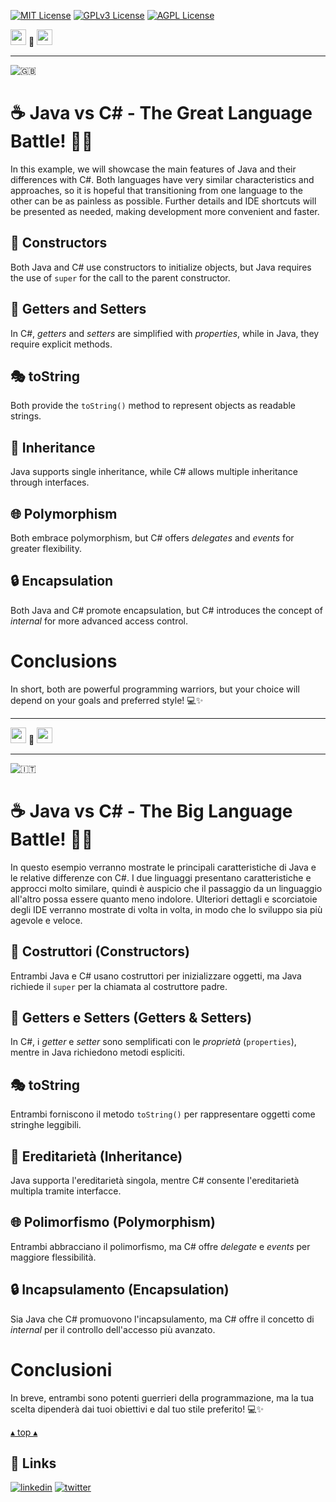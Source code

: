 [![MIT License](https://img.shields.io/badge/License-MIT-green.svg)](https://choosealicense.com/licenses/mit/)
[![GPLv3 License](https://img.shields.io/badge/License-GPL%20v3-yellow.svg)](https://opensource.org/licenses/)
[![AGPL License](https://img.shields.io/badge/license-AGPL-blue.svg)](http://www.gnu.org/licenses/agpl-3.0)

<a name="TOP"></a>

<a href="#IT"><img style="height:25px" src="https://em-content.zobj.net/thumbs/60/whatsapp/352/flag-italy_1f1ee-1f1f9.png" /></a>
🤍
<a href="#EN"><img style="height:25px" src="https://em-content.zobj.net/thumbs/60/whatsapp/352/flag-united-kingdom_1f1ec-1f1e7.png" /></a>

<hr />


![🇬🇧](https://em-content.zobj.net/thumbs/60/whatsapp/352/flag-united-kingdom_1f1ec-1f1e7.png) <a name="EN"></A>
# ☕ Java vs C# - The Great Language Battle! 🚀🤖

In this example, we will showcase the main features of Java and their differences with C#.
Both languages have very similar characteristics and approaches, so it is hopeful that transitioning from one language to the other can be as painless as possible. Further details and IDE shortcuts will be presented as needed, making development more convenient and faster.

## 👷 Constructors

Both Java and C# use constructors to initialize objects, but Java requires the use of `super` for the call to the parent constructor.

## 🎯 Getters and Setters

In C#, *getters* and *setters* are simplified with *properties*, while in Java, they require explicit methods.

## 🎭 toString

Both provide the `toString()` method to represent objects as readable strings.

## 🧬 Inheritance

Java supports single inheritance, while C# allows multiple inheritance through interfaces.

## 🌐 Polymorphism

Both embrace polymorphism, but C# offers *delegates* and *events* for greater flexibility.

## 🔒 Encapsulation

Both Java and C# promote encapsulation, but C# introduces the concept of *internal* for more advanced access control.

# Conclusions

In short, both are powerful programming warriors, but your choice will depend on your goals and preferred style! 💻✨


<hr/>

<a href="#IT"><img style="height:25px" src="https://em-content.zobj.net/thumbs/60/whatsapp/352/flag-italy_1f1ee-1f1f9.png" /></a> 🤍 <a href="#EN"><img style="height:25px" src="https://em-content.zobj.net/thumbs/60/whatsapp/352/flag-united-kingdom_1f1ec-1f1e7.png" /></a>

<hr />


![🇮🇹](https://em-content.zobj.net/thumbs/60/whatsapp/352/flag-italy_1f1ee-1f1f9.png) <a name="IT"></A>
# ☕ Java vs C# - The Big Language Battle! 🚀🤖

In questo esempio verranno mostrate le principali caratteristiche di Java e le relative differenze con C#.
I due linguaggi presentano caratteristiche e approcci molto similare, quindi è auspicio che il passaggio da un linguaggio all'altro possa essere quanto meno indolore.
Ulteriori dettagli e scorciatoie degli IDE verranno mostrate di volta in volta, in modo che lo sviluppo sia più agevole e veloce.

## 👷 Costruttori (Constructors)

Entrambi Java e C# usano costruttori per inizializzare oggetti, ma Java richiede il `super` per la chiamata al costruttore padre.

## 🎯 Getters e Setters (Getters & Setters)

In C#, i *getter* e *setter* sono semplificati con le *proprietà* (`properties`), mentre in Java richiedono metodi espliciti.

## 🎭 toString

Entrambi forniscono il metodo `toString()` per rappresentare oggetti come stringhe leggibili.

## 🧬 Ereditarietà (Inheritance)

Java supporta l'ereditarietà singola, mentre C# consente l'ereditarietà multipla tramite interfacce.

## 🌐 Polimorfismo (Polymorphism)

Entrambi abbracciano il polimorfismo, ma C# offre *delegate* e *events* per maggiore flessibilità.

## 🔒 Incapsulamento (Encapsulation)

Sia Java che C# promuovono l'incapsulamento, ma C# offre il concetto di *internal* per il controllo dell'accesso più avanzato.

# Conclusioni

In breve, entrambi sono potenti guerrieri della programmazione, ma la tua scelta dipenderà dai tuoi obiettivi e dal tuo stile preferito! 💻✨

<a href="#TOP">&utrif; top &utrif;</a>

## 🔗 Links
[![linkedin](https://img.shields.io/badge/linkedin-0A66C2?style=for-the-badge&logo=linkedin&logoColor=white)](https://www.linkedin.com/in/biagio-rosario-greco-77145774/)
[![twitter](https://img.shields.io/badge/twitter-1DA1F2?style=for-the-badge&logo=twitter&logoColor=white)](https://twitter.com/birg_81)
